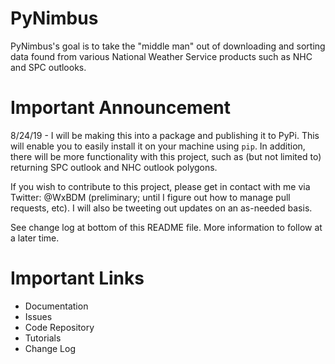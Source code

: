 ﻿
# PyNimbus
PyNimbus's goal is to take the "middle man" out of downloading and sorting data found from various National Weather Service products such as NHC and SPC outlooks.  

# Important Announcement

8/24/19 - I will be making this into a package and publishing it to PyPi. This will enable you to easily install it on your machine using `pip`. In addition, there will be more functionality with this project, such as (but not limited to) returning SPC outlook and NHC outlook polygons.

If you wish to contribute to this project, please get in contact with me via Twitter: @WxBDM (preliminary; until I figure out how to manage pull requests, etc). I will also be tweeting out updates on an as-needed basis.

See change log at bottom of this README file. More information to follow at a later time.

# Important Links

 - Documentation
 - Issues
 - Code Repository
 - Tutorials
 - Change Log
  
